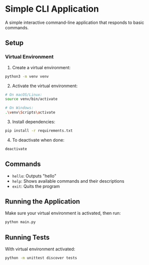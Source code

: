 # Simple CLI Application

A simple interactive command-line application that responds to basic commands.

## Setup

### Virtual Environment
1. Create a virtual environment:
```bash
python3 -m venv venv
```

2. Activate the virtual environment:
```bash
# On macOS/Linux:
source venv/bin/activate

# On Windows:
.\venv\Scripts\activate
```

3. Install dependencies:
```bash
pip install -r requirements.txt
```

4. To deactivate when done:
```bash
deactivate
```

## Commands
- `hello`: Outputs "hello"
- `help`: Shows available commands and their descriptions
- `exit`: Quits the program

## Running the Application
Make sure your virtual environment is activated, then run:
```bash
python main.py
```

## Running Tests
With virtual environment activated:
```bash
python -m unittest discover tests
```
